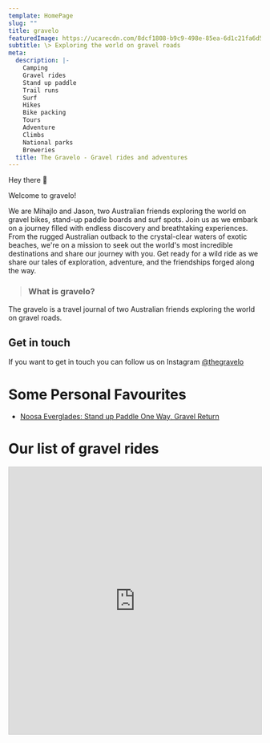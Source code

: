 ```yaml
---
template: HomePage
slug: ""
title: gravelo
featuredImage: https://ucarecdn.com/8dcf1808-b9c9-498e-85ea-6d1c21fa6d50/
subtitle: \>﻿ Exploring the world on gravel roads
meta:
  description: |-
    Camping
    Gravel rides
    Stand up paddle
    Trail runs
    Surf
    Hikes
    Bike packing
    Tours
    Adventure
    Climbs
    National parks
    Breweries
  title: The Gravelo - Gravel rides and adventures
---
```

Hey there 👋

Welcome to gravelo!

We are Mihajlo and Jason, two Australian friends exploring the world on gravel bikes, stand-up paddle boards and surf spots. Join us as we embark on a journey filled with endless discovery and breathtaking experiences. From the rugged Australian outback to the crystal-clear waters of exotic beaches, we're on a mission to seek out the world's most incredible destinations and share our journey with you. Get ready for a wild ride as we share our tales of exploration, adventure, and the friendships forged along the way.

> ### What is gravelo?

The gravelo is a travel journal of two Australian friends exploring the world on gravel roads.

## G﻿et in touch

If you want to get in touch you can follow us on Instagram [@thegravelo](https://www.instagram.com/thegravelo/)

# Some Personal Favourites

* [Noosa Everglades: Stand up Paddle One Way, Gravel Return](https://thegravelo.com.au/posts/noosa-everglades-stand-up-paddle-one-way-gravel-return/)

# Our list of gravel rides

<iframe class="airtable-embed" src="https://airtable.com/embed/shr7sZOdTmw0B2SgP?backgroundColor=yellow" frameborder="0" onmousewheel="" width="100%" height="533" style="background: transparent; border: 1px solid #ccc;"></iframe>